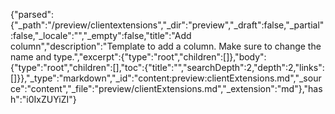 {"parsed":{"_path":"/preview/clientextensions","_dir":"preview","_draft":false,"_partial":false,"_locale":"","_empty":false,"title":"Add column","description":"Template to add a column. Make sure to change the name and type.","excerpt":{"type":"root","children":[]},"body":{"type":"root","children":[],"toc":{"title":"","searchDepth":2,"depth":2,"links":[]}},"_type":"markdown","_id":"content:preview:clientExtensions.md","_source":"content","_file":"preview/clientExtensions.md","_extension":"md"},"hash":"i0IxZUYiZI"}